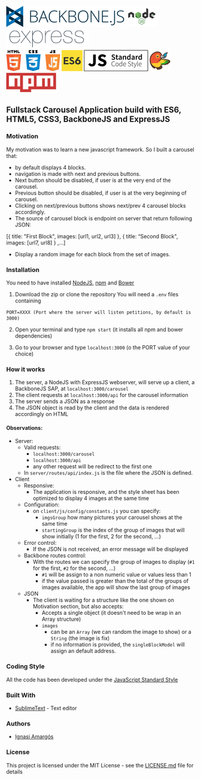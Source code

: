 [![Backbone](https://github.com/Iggy-Codes/logo-images/blob/master/logos/backbone.png)](http://backbonejs.org/) 
[![NodeJS](https://github.com/Iggy-Codes/logo-images/blob/master/logos/nodejs.png)](https://nodejs.org/) 
[![ExpressJS](https://github.com/Iggy-Codes/logo-images/blob/master/logos/expressjs.png)](http://expressjs.com/)   
[![HTML5, CSS3 and JS](https://github.com/Iggy-Codes/logo-images/blob/master/logos/html5-css3-js.png)](https://www.w3.org/) 
[![ES6](https://github.com/Iggy-Codes/logo-images/blob/master/logos/es6.png)](http://www.ecma-international.org/ecma-262/6.0/)
[![Standard - JavaScript Style Guide](https://github.com/Iggy-Codes/logo-images/blob/master/logos/js-standard.png)](https://github.com/feross/standard) 
[![Bower](https://github.com/Iggy-Codes/logo-images/blob/master/logos/bower.png)](https://bower.io/) 
[![npm](https://github.com/Iggy-Codes/logo-images/blob/master/logos/npm.png)](https://www.npmjs.com/)

## Fullstack Carousel Application build with ES6, HTML5, CSS3, BackboneJS and ExpressJS 


### Motivation

My motivation was to learn a new javascript framework. So I built a carousel that:
- by default displays 4 blocks.
- navigation is made with next and previous buttons.
- Next button should be disabled, if user is at the very end of the carousel.
- Previous button should be disabled, if user is at the very beginning of carousel.
- Clicking on next/previous buttons shows next/prev 4 carousel blocks accordingly.
- The source of carousel block is endpoint on server that return following JSON:

[{
title: "First Block",
images: [url1, url2, url3]
},
{
title: “Second Block",
images: [url7, url8]
}
,...]

- Display a random image for each block from the set of images.

### Installation

You need to have installed [NodeJS](https://nodejs.org/), [npm](https://www.npmjs.com/) and [Bower](https://bower.io/)

1. Download the zip or clone the repository
You will need a ```.env``` files containing
```
PORT=XXXX (Port where the server will listen petitions, by default is 3000)
```

2. Open your terminal and type ```npm start``` (it installs all npm and bower dependencies)

3. Go to your browser and type ```localhost:3000``` (o the PORT value of your choice)

### How it works

1. The server, a NodeJS with ExpressJS webserver, will serve up a client, a BackboneJS SAP, at ```localhost:3000/carousel```
2. The client requests at ```localhost:3000/api``` for the carousel information
3. The server sends a JSON as a response
4. The JSON object is read by the client and the data is rendered accordingly on HTML

#### Observations:
* Server:
  * Valid requests:
    - ```localhost:3000/carousel```
    - ```localhost:3000/api```
    - any other request will be redirect to the first one
  * In ```server/routes/api/index.js``` is the file where the JSON is defined.
* Client
  * Responsive:
    * The application is responsive, and the style sheet has been optimized to display 4 images at the same time  
  * Configuration:
    * on ```client/js/config/constants.js``` you can specify:
      + ```imgsGroup``` how many pictures your carousel shows at the same time
      + ```startingGroup``` is the index of the group of images that will show initially (1 for the first, 2 for the second, ...)
  * Error control:
    * If the JSON is not received, an error message will be displayed
  * Backbone routes control:
    * With the routes we can specify the group of images to display (```#1``` for the first, ```#2``` for the second, ...)
      * ```#1``` will be assign to a non numeric value or values less than 1
      * if the value passed is greater than the total of the groups of images available, the app will show the last group of images
  * JSON
    * The client is waiting for a structure like the one shown on Motivation section, but also accepts:
      - Accepts a single object (it doesn't need to be wrap in an Array structure)
      - ```images```
        - can be an ```Array``` (we can random the image to show) or a ```String``` (the image is fix)
        - if no information is provided, the ```singleBlockModel``` will assign an default address.
### Coding Style

All the code has been developed under the [JavaScript Standard Style](http://standardjs.com/)   

### Built With

* [SublimeText](http://https://https:/npmdejs.org/www.sublimetext.com) - Text editor

### Authors

* [Ignasi Amargós](http://github.com/Iggy-Codes) 

### License

This project is licensed under the MIT License - see the [LICENSE.md](LICENSE.md) file for details
